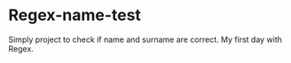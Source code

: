 # Regex-name-test
Simply project to check if name and surname are correct.
My first day with Regex.
